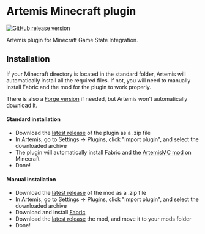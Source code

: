 # Artemis Minecraft plugin
[![GitHub release version](https://img.shields.io/github/v/release/urfour/ArtemisMC-Plugin.svg)](https://github.com/urfour/ArtemisMC/releases)

Artemis plugin for Minecraft Game State Integration.

## Installation

If your Minecraft directory is located in the standard folder, Artemis will automatically install all the required files.
If not, you will need to manually install Fabric and the mod for the plugin to work properly.

There is also a [Forge version](https://github.com/urfour/ArtemisMC-Forge) if needed, but Artemis won't automatically download it.

#### Standard installation

- Download the [latest release](https://github.com/urfour/ArtemisMC-Plugin/releases/latest) of the plugin as a .zip file
- In Artemis, go to Settings -> Plugins, click "Import plugin", and select the downloaded archive
- The plugin will automatically install Fabric and the [ArtemisMC mod](https://github.com/urfour/ArtemisMC/releases) on Minecraft
- Done!

#### Manual installation

- Download the [latest release](https://github.com/urfour/ArtemisMC-Plugin/releases/latest) of the mod as a .zip file
- In Artemis, go to Settings -> Plugins, click "Import plugin", and select the downloaded archive
- Download and install [Fabric](https://fabricmc.net/use/installer/)
- Download the [latest release](https://github.com/urfour/ArtemisMC-Fabric/releases/latest) the mod, and move it to your mods folder
- Done!